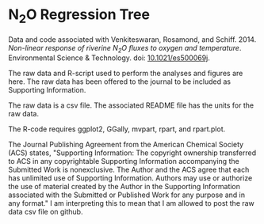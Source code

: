 N<sub>2</sub>O Regression Tree
==============================

Data and code associated with Venkiteswaran, Rosamond, and Schiff. 2014. *Non-linear response of riverine N<sub>2</sub>O fluxes to oxygen and temperature*. Environmental Science & Technology. doi: [10.1021/es500069j](http://dx.doi.org/10.1021/es500069j).

The raw data and R-script used to perform the analyses and figures are here. The raw data has been offered to the journal to be included as Supporting Information.

The raw data is a csv file. The associated README file has the units for the raw data.

The R-code requires ggplot2, GGally, mvpart, rpart, and rpart.plot.

The Journal Publishing Agreement from the American Chemical Society (ACS) states, "Supporting Information: The copyright ownership transferred to ACS in any copyrightable Supporting Information accompanying the Submitted Work is nonexclusive. The Author and the ACS agree that each has unlimited use of Supporting Information. Authors may use or authorize the use of material created by the Author in the Supporting Information associated with the Submitted or Published Work for any purpose and in any format." I am interpreting this to mean that I am allowed to post the raw data csv file on github.

